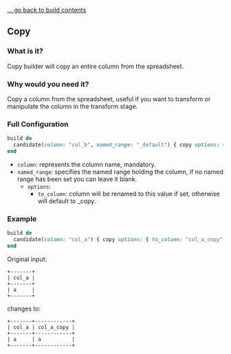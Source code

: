 [... go back to build contents](main.md)

## Copy 

### What is it?

Copy builder will copy an entire column from the spreadsheet.

### Why would you need it?

Copy a column from the spreadsheet, useful if you want to transform or manipulate the column in the transform stage.

### Full Configuration

```ruby
build do
  candidate(column: "col_b", named_range: "_default") { copy options: { to_column: "col_b_copy" } }
end
```
- `column`: represents the column name, mandatory.
- `named_range`: specifies the named range holding the column, if no named range has been set you can leave it blank.
  - `options`:
    - `to_column`: column will be renamed to this value if set, otherwise will default to <column>_copy.
    
### Example

```ruby
build do
  candidate(column: "col_a") { copy options: { to_column: "col_a_copy" } }
end
```

Original input:
```
+-------+
| col_a |
+-------+
| a     |
+-------+
```
changes to:
```
+-------+------------+
| col_a | col_a_copy |
+-------+------------+
| a     | a          |
+-------+------------+
```
